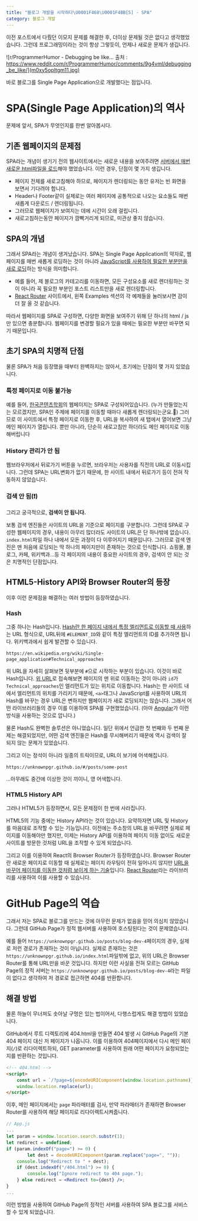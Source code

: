 ```yaml
---
title: "블로그 개발을 시작하다\U0001F468‍\U0001F4BB[5] - SPA"
category: 블로그 개발
---
```


이전 포스트에서 다뤘던 이모지 문제를 해결한 후, 더이상 문제될 것은 없다고 생각했었습니다. 그런데 프로그래밍이라는 것이 항상 그렇듯이, 언제나 새로운 문제가 생깁니다.



![r/ProgrammerHumor - Debugging be like... 출처 : https://www.reddit.com/r/ProgrammerHumor/comments/9g4vml/debugging_be_like/](m0xy5opltgm11.jpg)



바로 블로그를 Single Page Application으로 개발했다는 점입니다.

# SPA(Single Page Application)의 역사

문제에 앞서, SPA가 무엇인지를 한번 알아봅시다.

## 기존 웹페이지의 문제점

SPA라는 개념이 생기기 전의 웹사이트에서는 새로운 내용을 보여주려면 <u>서버에서 매번 새로운 html파일을 로드</u>해야 했었습니다.  이런 경우, 단점이 몇 가지 생깁니다.

- 페이지 전체를 새로고침해야 하므로, 페이지가 렌더링되는 동안 유저는 빈 화면을 보면서 기다려야 합니다.
- Header나 Footer같이 실제로는 여러 페이지에 공통적으로 나오는 요소들도 매번 새롭게 다운로드 / 렌더링됩니다.
- 그러므로 웹페이지가 보여지는 데에 시간이 오래 걸립니다.
- 새로고침하는동안 페이지가 깜빡거리게 되므로, 미관상 좋지 않습니다.

## SPA의 개념

그래서 SPA라는 개념이 생겨났습니다. SPA는 Single Page Application의 약자로, 웹페이지를 매번 새롭게 로딩하는 것이 아니라 <u>JavaScript를 사용하여 필요한 부분만을 새로 로딩</u>하는 방식을 의미합니다.

- 예를 들어, 제 블로그의 카테고리를 이동하면, 모든 구성요소를 새로 렌더링하는 것이 아니라 꼭 필요한 부분인 포스트 리스트만을 새로 렌더링합니다.
- [React Router](https://reactrouter.com/native/example/Basic) 사이트에서, 왼쪽 Examples 섹션의 각 예제들을 눌러보시면 감이 더 잘 올 것 같습니다.

따라서 웹페이지를 SPA로 구성하면, 다양한 화면을 보여주기 위해 단 하나의 html / js만 있으면 충분합니다. 웹페이지를 변경할 필요가 있을 때에는 필요한 부분만 바꾸면 되기 때문입니다.

## 초기 SPA의 치명적 단점

물론 SPA가 처음 등장했을 때부터 완벽하지는 않아서, 초기에는 단점이 몇 가지 있었습니다.

### 특정 페이지로 이동 불가능

예를 들어, [한국콘텐츠학회](http://www.koreacontents.or.kr/)의 웹페이지는 SPA로 구성되어있습니다. (누가 만들었는지는 모르겠지만, SPA인 주제에 페이지를 이동할 때마다 새롭게 렌더링되는군요.🤔) 그러므로 이 사이트에서 특정 페이지로 이동한 후, URL을 복사하여 새 탭에서 열어보면 그냥 메인 페이지가 열립니다. 뿐만 아니라, 단순히 새로고침만 하더라도 메인 페이지로 이동해버립니다

### History 관리가 안 됨

웹브라우저에서 뒤로가기 버튼을 누르면, 브라우저는 사용자를 직전의 URL로 이동시킵니다. 그런데 SPA는 URL변화가 없기 때문에, 한 사이트 내에서 뒤로가기 등이 전혀 작동하지 않았습니다.

### 검색 안 됨(❗)

그리고 궁극적으로, **검색이 안 됩니다.**

보통 검색 엔진들은 사이트의 URL을 기준으로 페이지를 구분합니다. 그런데 SPA로 구성한 웹페이지의 경우, 내용이 아무리 많더라도 사이트의 URL은 단 하나밖에 없습니다. `index.html`파일 하나 내에서 모든 과정이 다 이루어지기 때문입니다. 그러므로 검색 엔진은 맨 처음에 로딩되는 딱 하나의 페이지만이 존재하는 것으로 인식합니다. 쇼핑몰, 블로그, 카페, 위키백과...등 각 페이지의 내용이 중요한 사이트의 경우, 검색이 안 되는 것은 치명적인 단점입니다.

## HTML5-History API와 Browser Router의 등장

이후 이런 문제점을 해결하는 여러 방법이 등장하였습니다.

### Hash

그중 하나는 Hash입니다. <u>Hash란 한 페이지 내에서 특정 엘리먼트로 이동할 때 사용</u>하는 URL 형식으로, URL뒤에 `#ELEMENT_ID`와 같이 특정 엘리먼트의 ID를 추가하면 됩니다. 위키백과에서 쉽게 발견할 수 있습니다.

```
https://en.wikipedia.org/wiki/Single-page_application#Technical_approaches
```

위 URL을 자세히 살펴보면 뒷부분에 `#`으로 시작하는 부분이 있습니다. 이것이 바로 Hash입니다. [위 URL](https://en.wikipedia.org/wiki/Single-page_application#Technical_approaches)로 접속해보면 페이지의 맨 위로 이동하는 것이 아니라 `id`가 `Technical_approaches`인 엘리먼트가 있는 위치로 이동합니다. Hash는 한 사이트 내에서 엘리먼트의 위치를 가리키기 때문에, `<a>`태그나 JavaScript를 사용하여 URL의 Hash를 바꾸는 경우 URL은 변하지만 웹페이지가 새로 로딩되지는 않습니다. 그래서 어떤 라이브러리들의 경우 이를 이용하여 SPA를 구현했었습니다. (아마 [Angular](https://angular.io/)가 이런 방식을 사용하는 것으로 압니다.)

물론 Hash도 완벽한 솔루션은 아니었습니다. 일단 위에서 언급한 첫 번째와 두 번째 문제는 해결되었지만, 어떤 검색 엔진들은 Hash를 무시해버리기 때문에 역시 검색이 잘 되지 않는 문제가 있었습니다.

그리고 이는 정석이 아니라 일종의 트릭이므로, URL이 보기에 어색해집니다.

```
https://unknownpgr.github.io/#/posts/some-post
```

...아무래도 중간에 이상한 것이 끼이니, 영 어색합니다.

### HTML5 History API

그러나 HTML5가 등장하면서, 모든 문제점이 한 번에 사라집니다.

HTML5의 기능 중에는 History API라는 것이 있습니다. 요약하자면 URL 및 History를 마음대로 조작할 수 있는 기능입니다. 이전에는 주소창의 URL을 바꾸려면 실제로 페이지를 이동해야만 했지만, 이제는 History API를 이용하여 페이지 이동 없이도 새로운 사이트를 방문한 것처럼 URL을 조작할 수 있게 되었습니다.

그리고 이를 이용하여 React의 Browser Router가 등장하였습니다. Browser Router란 새로운 페이지로 이동할 때 실제로는 페이지 라우팅이 전혀 일어나지 않지만 <u>URL을 바꾸어 페이지를 이동한 것처럼 보이게 하는 기술</u>입니다. [React Router](https://reactrouter.com/)라는 라이브러리를 사용하여 이를 사용할 수 있습니다.

# GitHub Page의 역습

그래서 저는 SPA로 블로그를 만드는 것에 아무런 문제가 없음을 믿어 의심치 않았습니다. 그런데 GitHub Page가 정적 웹서버를 사용하여 호스팅된다는 것이 문제였습니다.

예를 들어 `https://unknownpgr.github.io/posts/blog-dev-4`페이지의 경우, 실제로 저런 경로가 존재하는 것이 아닙니다. 실제로 존재하는 것은 `https://unknownpgr.github.io/index.html`파일밖에 없고, 위의 URL은 Browser Router를 통해 URL만을 바꾼 것입니다. 하지만 이런 사실을 전혀 모르는 GitHub Page의 정적 서버는 `https://unknownpgr.github.io/posts/blog-dev-4`라는 파일이 없다고 생각하여 저 경로로 접근하면 404를 반환합니다.

## 해결 방법

물론 하늘이 무너져도 솟아날 구멍은 있는 법이어서, 다행스럽게도 해결 방법이 있었습니다.

GitHub에서 루트 디렉토리에 404.html을 만들면 404 발생 시 GitHub Page의 기본 404 페이지 대신 저 페이지가 나옵니다. 이를 이용하여 404페이지에서 다시 메인 페이지(`/`)로 리다이렉트하되, GET parameter를 사용하여 원래 어떤 페이지가 요청되었는지를 반환하는 것입니다.

```html
<!-- 404.html -->
<script>
    const url = `/?page=${encodeURIComponent(window.location.pathname)}`;
    window.location.replace(url);
</script>
```

이후, 메인 페이지에서는 `page` 파라매터를 검사, 만약 파라매터가 존재하면 Browser Router를 사용하여 해당 페이지로 리다이렉트시켜줍니다. 

```jsx
// App.js
...
let param = window.location.search.substr(1);
let redirect = undefined;
if (param.indexOf("page=") >= 0) {
        let dest = decodeURIComponent(param.replace("page=", ""));
    console.log("Redirect to " + dest);
    if (dest.indexOf("/404.html") >= 0) {
        console.log("Ignore redirect to 404 page.");
	} else redirect = <Redirect to={dest} />;
}
...
```

이런 방법을 사용하여 GitHub Page의 정적인 서버를 사용하여 SPA 블로그를 서비스할 수 있게 되었습니다.
